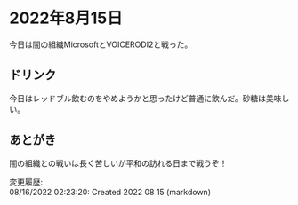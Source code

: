 # 2022年8月15日

今日は闇の組織MicrosoftとVOICERODI2と戦った。

## ドリンク

今日はレッドブル飲むのをやめようかと思ったけど普通に飲んだ。砂糖は美味しい。

## あとがき

闇の組織との戦いは長く苦しいが平和の訪れる日まで戦うぞ！

変更履歴:  
08/16/2022 02:23:20: Created 2022 08 15 (markdown)  
